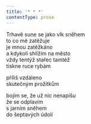 ```yaml
---
title: '* * *'
contentType: prose
---
```


Trhavě sune se jako vlk sněhem  
to co mě zatěžuje  
je mnou zatěžkáno  
a kdykoli shlížím na město  
vždy tentýž stařec tamtéž  
tiskne ruce rybám

příliš vzdáleno  
skutečným prožitkům

bojím se, že už nic nenapíšu  
že se odplavím  
s jarním sněhem  
do šeptavých údolí
